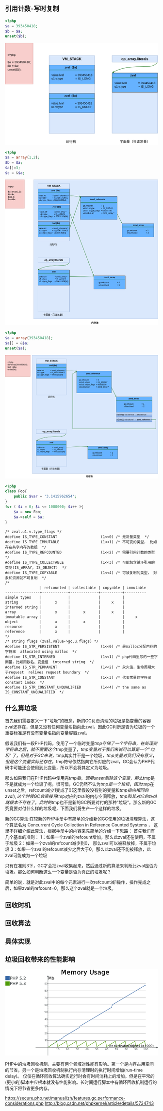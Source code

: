 
## 引用计数-写时复制

```php
<?php
$a = 393450418;
$b = $a;
unset($b);
```
![PHP垃圾回收示例代码1](./image/2-1-1gc_features_1.png)

```php
<?php
$a = array(1,2);
$b = $a;
$a[]=3;
$c = &$a;
```
![PHP垃圾回收示例代码2](./image/2-1-1gc_features_2.png)

```php
<?php
$a = array(393450418);
$a[] = &$a;
unset($a);
```
![PHP垃圾回收示例代码3](./image/2-1-1gc_features_3.png)

```php
<?php
class Foo{
    public $var = '3.1415962654';
}
for ( $i = 0; $i <= 1000000; $i++ ){
    $a = new Foo;
    $a->self = $a;
}

```



```code
/* zval.u1.v.type_flags */
#define IS_TYPE_CONSTANT                    (1<<0) /* 是常量类型  */
#define IS_TYPE_IMMUTABLE                   (1<<1) /* 不可变的类型， 比如存在共享内存的数组  */
#define IS_TYPE_REFCOUNTED                  (1<<2) /* 需要引用计数的类型  */
#define IS_TYPE_COLLECTABLE                 (1<<3) /* 可能包含循环引用的类型(IS_ARRAY, IS_OBJECT)  */
#define IS_TYPE_COPYABLE                    (1<<4) /* 可被复制的类型， 对象和资源就不可复制  */
/*
                | refcounted | collectable | copyable | immutable
----------------+------------+-------------+----------+----------
simple types    |            |             |          |
string          |      x     |             |     x    |
interned string |            |             |          |
array           |      x     |      x      |     x    |
immutable array |            |             |          |     x
object          |      x     |      x      |          |
resource        |      x     |             |          |
reference       |      x     |             |          |
*/
/* string flags (zval.value->gc.u.flags) */
#define IS_STR_PERSISTENT                   (1<<0) /* 是malloc分配内存的字符串  allocated using malloc  */
#define IS_STR_INTERNED                     (1<<1) /* php代码里写的一些字面量，比如函数名、变量值  interned string  */
#define IS_STR_PERMANENT                    (1<<2) /* 永久值，生命周期大于request  relives request boundary  */
#define IS_STR_CONSTANT                     (1<<3) /* 代表常量的字符串  constant index  */
#define IS_STR_CONSTANT_UNQUALIFIED         (1<<4) /* the same as IS_CONSTANT_UNQUALIFIED  */
```



## 什么算垃圾
首先我们需要定义一下“垃圾”的概念，新的GC负责清理的垃圾是指变量的容器zval还存在，但是又没有任何变量名指向此zval。因此GC判断是否为垃圾的一个重要标准是有没有变量名指向变量容器zval。

假设我们有一段PHP代码，使用了一个临时变量$tmp存储了一个字符串，在处理完字符串之后，就不需要这个$tmp变量了，$tmp变量对于我们来说可以算是一个“垃圾”了，但是对于GC来说，$tmp其实并不是一个垃圾，$tmp变量对我们没有意义，但是这个变量实际还存在，$tmp符号依然指向它所对应的zval，GC会认为PHP代码中可能还会使用到此变量，所以不会将其定义为垃圾。

那么如果我们在PHP代码中使用完$tmp后，调用unset删除这个变量，那么$tmp是不是就成为一个垃圾了呢。很可惜，GC仍然不认为$tmp是一个垃圾，因为$tmp在unset之后，refcount减少1变成了0(这里假设没有别的变量和$tmp指向相同的zval),这个时候GC会直接将$tmp对应的zval的内存空间释放，$tmp和其对应的zval就根本不存在了。此时的$tmp也不是新的GC所要对付的那种“垃圾”。那么新的GC究竟要对付什么样的垃圾呢，下面我们将生产一个这样的垃圾。  

新的GC算法:在较新的PHP手册中有简单的介绍新的GC使用的垃圾清理算法，这个算法名为 Concurrent Cycle Collection in Reference Counted Systems ， 这里不详细介绍此算法，根据手册中的内容来先简单的介绍一下思路：
首先我们有几个基本的准则：
1：如果一个zval的refcount增加，那么此zval还在使用，不属于垃圾
2：如果一个zval的refcount减少到0， 那么zval可以被释放掉，不属于垃圾
3：如果一个zval的refcount减少之后大于0，那么此zval还不能被释放，此zval可能成为一个垃圾

只有在准则3下，GC才会把zval收集起来，然后通过新的算法来判断此zval是否为垃圾。那么如何判断这么一个变量是否为真正的垃圾呢？

简单的说，就是对此zval中的每个元素进行一次refcount减1操作，操作完成之后，如果zval的refcount=0，那么这个zval就是一个垃圾。



## 回收时机


## 回收算法


## 具体实现





## 垃圾回收带来的性能影响
![PHP垃圾回收内存使用对比](./image/2-1-1memory-gc-benchmark.png)


PHP中的垃圾回收机制，主要有两个领域对性能有影响。第一个是内存占用空间的节省，另一个是垃圾回收机制执行内存清理时的执行时间增加(run-time delay)。
仅仅在循环回收算法确实运行时会有时间消耗上的增加。但是在平常的(更小的)脚本中应根本就没有性能影响。长时间运行脚本中有循环回收机制运行的情况下将节省更多内存。













https://secure.php.net/manual/zh/features.gc.performance-considerations.php
http://blog.csdn.net/phpkernel/article/details/5734743






